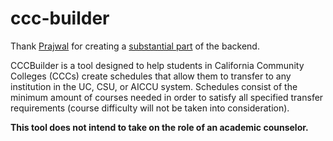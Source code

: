 # ccc-builder

Thank [Prajwal](https://github.com/kidkoder432) for creating a [substantial part](https://github.com/kidkoder432/ccc-builder-backend) of the backend.

CCCBuilder is a tool designed to help students in California Community Colleges (CCCs) create schedules that allow them to transfer to any institution in the UC, CSU, or AICCU system.
Schedules consist of the minimum amount of courses needed in order to satisfy all specified transfer requirements (course difficulty will not be taken into consideration).

**This tool does not intend to take on the role of an academic counselor.**
